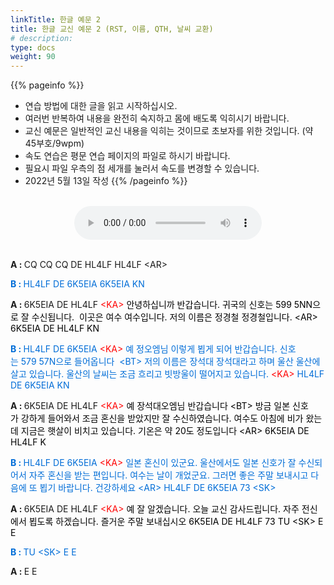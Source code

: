 ```yaml
---
linkTitle: 한글 예문 2
title: 한글 교신 예문 2 (RST, 이름, QTH, 날씨 교환)
# description: 
type: docs
weight: 90
---
```


{{% pageinfo %}}
- 연습 방법에 대한 글을 읽고 시작하십시오.
- 여러번 반복하여 내용을 완전히 숙지하고 몸에 배도록 익히시기 바랍니다.
- 교신 예문은 일반적인 교신 내용을 익히는 것이므로 초보자를 위한 것입니다. (약 45부호/9wpm)
- 속도 연습은 평문 연습 페이지의 파일로 하시기 바랍니다.
- 필요시 파일 우측의 점 세개를 눌러서 속도를 변경할 수 있습니다.
- 2022년 5월 13일 작성
{{% /pageinfo %}}

<br>

<center><audio src="/morse/img/qso_kor_02.mp3" controls="controls"></audio></center>
<br>
<p data-ke-size="size16"><b>A&nbsp;:&nbsp;</b>CQ&nbsp;CQ&nbsp;CQ&nbsp;DE&nbsp;HL4LF&nbsp;HL4LF&nbsp;&lt;AR&gt; <br />

<span style="color: #006dd7;"><b>B&nbsp;:&nbsp;</b>HL4LF&nbsp;DE&nbsp;6K5EIA&nbsp;6K5EIA&nbsp;KN</span> <br />

<b>A&nbsp;:&nbsp;</b>6K5EIA&nbsp;DE&nbsp;HL4LF&nbsp;<span style="color: red;">&lt;KA&gt;</span><span style="color: #000000;">&nbsp;안녕하십니까&nbsp;반갑습니다.&nbsp;귀국의&nbsp;신호는&nbsp;599&nbsp;5NN으로&nbsp;잘&nbsp;수신됩니다.&nbsp; 이곳은 여수 여수입니다. 저의 이름은 정경철 정경철입니다. &lt;AR&gt; 6K5EIA DE HL4LF KN <br />

<span style="color: #006dd7;"><b>B&nbsp;:&nbsp;</b>HL4LF&nbsp;DE&nbsp;6K5EIA&nbsp;<span style="color: red;">&lt;KA&gt;</span><span style="color: #006dd7;">&nbsp;예&nbsp;정오엠님&nbsp;이렇게&nbsp;뵙게&nbsp;되어&nbsp;반갑습니다.&nbsp;신호는&nbsp;579&nbsp;57N으로&nbsp;들어옵니다&nbsp; &lt;BT&gt; 저의 이름은 장석대 장석대라고 하며 울산 울산에 살고 있습니다. 울산의 날씨는 조금 흐리고 빗방울이 떨어지고 있습니다. <span style="color: red;">&lt;KA&gt;</span><span style="color: #006dd7;"> HL4LF DE 6K5EIA KN </span><br />

<b>A&nbsp;:&nbsp;</b>6K5EIA&nbsp;DE&nbsp;HL4LF&nbsp;<span style="color: red;">&lt;KA&gt;</span><span style="color: #000000;">&nbsp;예&nbsp;장석대오엠님&nbsp;반갑습니다&nbsp;&lt;BT&gt;&nbsp;방금&nbsp;일본&nbsp;신호가&nbsp;강하게&nbsp;들어와서&nbsp;조금&nbsp;혼신을 받았지만 잘 수신하였습니다. 여수도 아침에 비가 왔는데 지금은 햇살이 비치고 있습니다. 기온은 약 20도 정도입니다 &lt;AR&gt; 6K5EIA DE HL4LF K</p>

<p data-ke-size="size16"><span style="color: #006dd7;"><b>B&nbsp;:&nbsp;</b>HL4LF&nbsp;DE&nbsp;6K5EIA&nbsp;<span style="color: red;">&lt;KA&gt;</span><span style="color: #006dd7;">&nbsp;일본&nbsp;혼신이&nbsp;있군요.&nbsp;울산에서도&nbsp;일본&nbsp;신호가&nbsp;잘&nbsp;수신되어서&nbsp;자주&nbsp;혼신을&nbsp;받는 편입니다. 여수는 날이 개었군요. 그러면 좋은 주말 보내시고 다음에 또 뵙기 바랍니다. 건강하세요 &lt;AR&gt; HL4LF DE 6K5EIA 73 &lt;SK&gt; </span><br />

<b>A&nbsp;:&nbsp;</b>6K5EIA&nbsp;DE&nbsp;HL4LF&nbsp;<span style="color: red;">&lt;KA&gt;</span><span style="color: #000000;">&nbsp;예&nbsp;잘&nbsp;알겠습니다.&nbsp;오늘&nbsp;교신&nbsp;감사드립니다.&nbsp;자주&nbsp;전신에서&nbsp;뵙도록&nbsp;하겠습니다.&nbsp;즐거운 주말 보내십시오 6K5EIA DE HL4LF 73 TU &lt;SK&gt; E E <br />

<span style="color: #006dd7;"><b>B&nbsp;:&nbsp;</b>TU&nbsp;&lt;SK&gt;&nbsp;E&nbsp;E </span><br />

<b>A&nbsp;:&nbsp;</b>E&nbsp;E</p>

<p data-ke-size="size16">&nbsp;</p>
